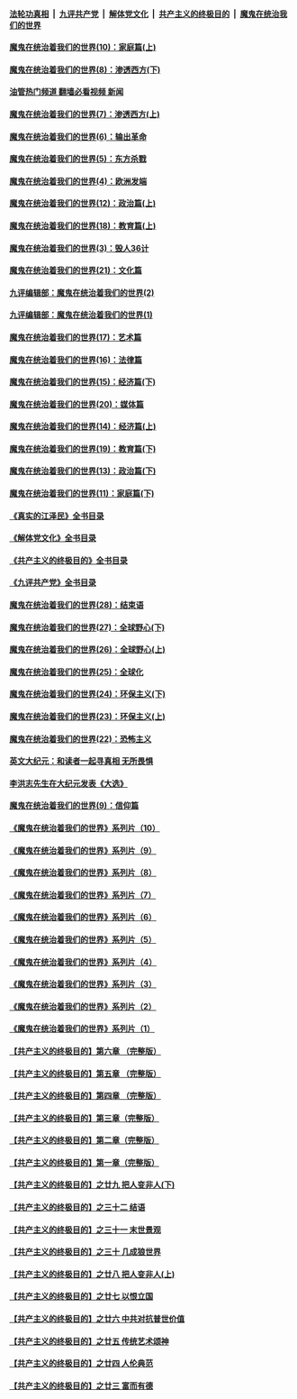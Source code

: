 ####  [法轮功真相](../../../../basic/blob/master/README.md?t=11071631) &nbsp;|&nbsp; [九评共产党](../../../../9ping.md/blob/master/README.md?t=11071631) &nbsp;|&nbsp; [解体党文化](../../../../jtdwh.md/blob/master/README.md?t=11071631)  &nbsp;|&nbsp; [共产主义的终极目的](../../../../gczydzjmd.md/blob/master/README.md?t=11071631) &nbsp;|&nbsp; [魔鬼在统治我们的世界](../../../../mgztzwmdsj.md/blob/master/README.md?t=11071631) 

#### [魔鬼在统治着我们的世界(10)：家庭篇(上)](../pages/nsc422/n10435448.md?t=11071631) 

#### [魔鬼在统治着我们的世界(8)：渗透西方(下)](../pages/nsc422/n10429603.md?t=11071631) 

#### [油管热门频道 翻墙必看视频 新闻](http://129.146.143.75:81/youtube.html?11071631)

#### [魔鬼在统治着我们的世界(7)：渗透西方(上)](../pages/nsc422/n10426013.md?t=11071631) 

#### [魔鬼在统治着我们的世界(6)：输出革命](../pages/nsc422/n10421536.md?t=11071631) 

#### [魔鬼在统治着我们的世界(5)：东方杀戮](../pages/nsc422/n10417707.md?t=11071631) 

#### [魔鬼在统治着我们的世界(4)：欧洲发端](../pages/nsc422/n10414890.md?t=11071631) 

#### [魔鬼在统治着我们的世界(12)：政治篇(上)](../pages/nsc422/n10444576.md?t=11071631) 

#### [魔鬼在统治着我们的世界(18)：教育篇(上)](../pages/nsc422/n10526970.md?t=11071631) 

#### [魔鬼在统治着我们的世界(3)：毁人36计](../pages/nsc422/n10411583.md?t=11071631) 

#### [魔鬼在统治着我们的世界(21)：文化篇](../pages/nsc422/n10597706.md?t=11071631) 

#### [九评编辑部：魔鬼在统治着我们的世界(2)](../pages/nsc422/n10410036.md?t=11071631) 

#### [九评编辑部：魔鬼在统治着我们的世界(1)](../pages/nsc422/n10406825.md?t=11071631) 

#### [魔鬼在统治着我们的世界(17)：艺术篇](../pages/nsc422/n10499093.md?t=11071631) 

#### [魔鬼在统治着我们的世界(16)：法律篇](../pages/nsc422/n10485969.md?t=11071631) 

#### [魔鬼在统治着我们的世界(15)：经济篇(下)](../pages/nsc422/n10469975.md?t=11071631) 

#### [魔鬼在统治着我们的世界(20)：媒体篇](../pages/nsc422/n10586579.md?t=11071631) 

#### [魔鬼在统治着我们的世界(14)：经济篇(上)](../pages/nsc422/n10457370.md?t=11071631) 

#### [魔鬼在统治着我们的世界(19)：教育篇(下)](../pages/nsc422/n10564808.md?t=11071631) 

#### [魔鬼在统治着我们的世界(13)：政治篇(下)](../pages/nsc422/n10448270.md?t=11071631) 

#### [魔鬼在统治着我们的世界(11)：家庭篇(下)](../pages/nsc422/n10440961.md?t=11071631) 

#### [《真实的江泽民》全书目录](../pages/nsc422/n13721399.md?t=11071631) 

#### [《解体党文化》全书目录](../pages/nsc422/n13721157.md?t=11071631) 

#### [《共产主义的终极目的》全书目录](../pages/nsc422/n13721048.md?t=11071631) 

#### [《九评共产党》全书目录](../pages/nsc422/n13708085.md?t=11071631) 

#### [魔鬼在统治着我们的世界(28)：结束语](../pages/nsc422/n10936246.md?t=11071631) 

#### [魔鬼在统治着我们的世界(27)：全球野心(下)](../pages/nsc422/n10928319.md?t=11071631) 

#### [魔鬼在统治着我们的世界(26)：全球野心(上)](../pages/nsc422/n10900318.md?t=11071631) 

#### [魔鬼在统治着我们的世界(25)：全球化](../pages/nsc422/n10788205.md?t=11071631) 

#### [魔鬼在统治着我们的世界(24)：环保主义(下)](../pages/nsc422/n10695307.md?t=11071631) 

#### [魔鬼在统治着我们的世界(23)：环保主义(上)](../pages/nsc422/n10688613.md?t=11071631) 

#### [魔鬼在统治着我们的世界(22)：恐怖主义](../pages/nsc422/n10614727.md?t=11071631) 

#### [英文大纪元：和读者一起寻真相 无所畏惧](../pages/nsc422/n12542027.md?t=11071631) 

#### [李洪志先生在大纪元发表《大选》](../pages/nsc422/n12534746.md?t=11071631) 

#### [魔鬼在统治着我们的世界(9)：信仰篇](../pages/nsc422/n10432159.md?t=11071631) 

#### [《魔鬼在统治着我们的世界》系列片（10）](../pages/nsc422/n12292670.md?t=11071631) 

#### [《魔鬼在统治着我们的世界》系列片（9）](../pages/nsc422/n12290859.md?t=11071631) 

#### [《魔鬼在统治着我们的世界》系列片（8）](../pages/nsc422/n12287445.md?t=11071631) 

#### [《魔鬼在统治着我们的世界》系列片（7）](../pages/nsc422/n12283425.md?t=11071631) 

#### [《魔鬼在统治着我们的世界》系列片（6）](../pages/nsc422/n12282314.md?t=11071631) 

#### [《魔鬼在统治着我们的世界》系列片（5）](../pages/nsc422/n12281419.md?t=11071631) 

#### [《魔鬼在统治着我们的世界》系列片（4）](../pages/nsc422/n12274024.md?t=11071631) 

#### [《魔鬼在统治着我们的世界》系列片（3）](../pages/nsc422/n12271322.md?t=11071631) 

#### [《魔鬼在统治着我们的世界》系列片（2）](../pages/nsc422/n12269049.md?t=11071631) 

#### [《魔鬼在统治着我们的世界》系列片（1）](../pages/nsc422/n12267575.md?t=11071631) 

#### [【共产主义的终极目的】第六章 （完整版）](../pages/nsc422/n11428913.md?t=11071631) 

#### [【共产主义的终极目的】第五章 （完整版）](../pages/nsc422/n11428912.md?t=11071631) 

#### [【共产主义的终极目的】第四章 （完整版）](../pages/nsc422/n11428907.md?t=11071631) 

#### [【共产主义的终极目的】第三章（完整版）](../pages/nsc422/n11428848.md?t=11071631) 

#### [【共产主义的终极目的】第二章（完整版）](../pages/nsc422/n11428831.md?t=11071631) 

#### [【共产主义的终极目的】第一章（完整版）](../pages/nsc422/n11417651.md?t=11071631) 

#### [【共产主义的终极目的】之廿九 把人变非人(下)](../pages/nsc422/n11344140.md?t=11071631) 

#### [【共产主义的终极目的】之三十二 结语](../pages/nsc422/n11360535.md?t=11071631) 

#### [【共产主义的终极目的】之三十一 末世景观](../pages/nsc422/n11351129.md?t=11071631) 

#### [【共产主义的终极目的】之三十 几成狼世界](../pages/nsc422/n11348280.md?t=11071631) 

#### [【共产主义的终极目的】之廿八 把人变非人(上)](../pages/nsc422/n11340492.md?t=11071631) 

#### [【共产主义的终极目的】之廿七 以恨立国](../pages/nsc422/n11336944.md?t=11071631) 

#### [【共产主义的终极目的】之廿六 中共对抗普世价值](../pages/nsc422/n11324785.md?t=11071631) 

#### [【共产主义的终极目的】之廿五 传统艺术颂神](../pages/nsc422/n11296396.md?t=11071631) 

#### [【共产主义的终极目的】之廿四 人伦典范](../pages/nsc422/n11296397.md?t=11071631) 

#### [【共产主义的终极目的】之廿三 富而有德](../pages/nsc422/n11283598.md?t=11071631) 

<img src='http://gfw-breaker.win/goodnews/indexes/nsc422.md' width='0px' height='0px'/>
